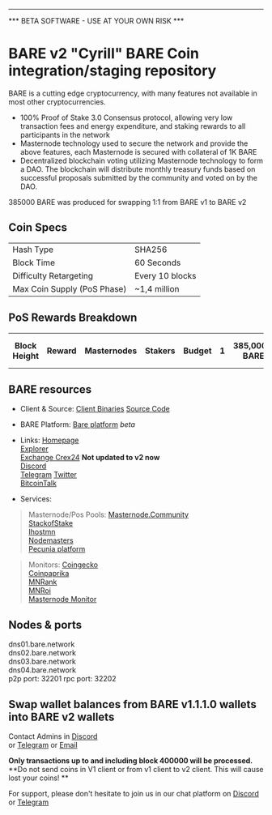 -------------------------------------------------------------------------------------------------------------------------------
*** BETA SOFTWARE - USE AT YOUR OWN RISK ***

BARE v2 "Cyrill"
BARE Coin integration/staging repository
=====================================

BARE is a cutting edge cryptocurrency, with many features not available in most other cryptocurrencies.
- 100% Proof of Stake 3.0 Consensus protocol, allowing very low transaction fees and energy expenditure, and staking rewards to all participants in the network
- Masternode technology used to secure the network and provide the above features, each Masternode is secured
  with collateral of 1K BARE
- Decentralized blockchain voting utilizing Masternode technology to form a DAO. The blockchain will distribute monthly treasury funds based on successful proposals submitted by the community and voted on by the DAO.

385000 BARE was produced for swapping 1:1 from BARE v1 to BARE v2

## Coin Specs ##
<table>
<tr><td>Hash Type</td><td>SHA256</td></tr>
<tr><td>Block Time</td><td>60 Seconds</td></tr>
<tr><td>Difficulty Retargeting</td><td>Every 10 blocks</td></tr>
<tr><td>Max Coin Supply (PoS Phase)</td><td>~1,4 million</td></tr>
</table>

## PoS Rewards Breakdown ##

<table>
<th>Block Height</th><th>Reward</th><th>Masternodes</th><th>Stakers</th><th>Budget</th>
<th>                  1</th><th> 385,000.0 BARE</th><th>0</th><th>0</th><th>PREMINE</th>
<th>       2 -      500</th><th>0.10000000 BARE</th><th>0</th><th>0</th><th>POW</th>
<th>     501 -   500000</th><th>1.00000000 BARE</th><th>70%</th><th>~30%</th><th>     0.1</th>
<th>  500001 -  1000000</th><th>0.50000000 BARE</th><th>70%</th><th>~30%</th><th>    0.05</th>
<th> 1000001 -  1500000</th><th>0.25000000 BARE</th><th>70%</th><th>~30%</th><th>   0.025</th>
<th> 1500001 -  2000000</th><th>0.12500000 BARE</th><th>70%</th><th>~30%</th><th>  0.0125</th>
<th> 2000001 -  2500000</th><th>0.06250000 BARE</th><th>70%</th><th>~30%</th><th> 0.00625</th>
<th> 2500001 -  3000000</th><th>0.03125000 BARE</th><th>70%</th><th>~30%</th><th>0.003125</th>
<th> 3000001 -  4000000</th><th>0.01562500 BARE</th><th>70%</th><th>~30%</th><th>0</th>
<th> 4000001 -  5000000</th><th>0.00781250 BARE</th><th>70%</th><th>~30%</th><th>0</th>
<th> 5000001 -  6000000</th><th>0.00390625 BARE</th><th>70%</th><th>~30%</th><th>0</th>
<th> 6000001 -  7000000</th><th>0.00195313 BARE</th><th>70%</th><th>~30%</th><th>0</th>
<th> 7000001 -  8000000</th><th>0.00097656 BARE</th><th>70%</th><th>~30%</th><th>0</th>
<th> 8000001 -  9000000</th><th>0.00048828 BARE</th><th>70%</th><th>~30%</th><th>0</th>
<th> 9000001 - 10000000</th><th>0.00024414 BARE</th><th>70%</th><th>~30%</th><th>0</th>
<th>10000001 - 11000000</th><th>0.00012207 BARE</th><th>70%</th><th>~30%</th><th>0</th>
<th>11000001 -  endless</th><th>0.00006104 BARE</th><th>70%</th><th>~30%</th><th>0</th>

</table>

## BARE resources ##
* Client & Source:
[Client Binaries](https://github.com/BareCrypto/BARE-coin/releases)
[Source Code](https://github.com/BareCrypto/BARE-coin)

* BARE Platform:
[Bare platform](https://beta.bare.network) *beta*

* Links:
[Homepage](https://bare.network)<br>
[Explorer](https://explorer.bare.network)<br>
[Exchange Crex24](https://crex24.com/exchange/BARE-BTC) **Not updated to v2 now** <br>
[Discord](https://discord.gg/HqHutDk)<br>
[Telegram](https://t.me/joinchat/Ie3kQlS1G-algyWK3LUQGg)
[Twitter](https://twitter.com/bare_crypto)<br>
[BitcoinTalk](https://bitcointalk.org/index.php?topic=5149503)<br>

* Services:

> Masternode/Pos Pools:
[Masternode.Community](https://masternode.community)<br>
[StackofStake](https://stackofstake.com)<br>
[Ihostmn](https://ihostmn.com)<br>
[Nodemasters](https://nodemasters.co.uk)<br>
[Pecunia platform](https://pecuniaplatform.io)<br>

> Monitors:
[Coingecko](https://coingecko.com/en/coins/bare)<br>
[Coinpaprika](https://coinpaprika.com/coin/bare-bare)<br>
[MNRank](https://mnrank.com/coin/BARE)<br>
[MNRoi](https://www.mnroi.info/coin/BARE)<br>
[Masternode Monitor](https://masternode-monitor.online/coin/BARE)


## Nodes & ports ##
dns01.bare.network<br>
dns02.bare.network<br>
dns03.bare.network<br>
dns04.bare.network<br>
p2p port: 32201
rpc port: 32202

## Swap wallet balances from BARE v1.1.1.0 wallets into BARE v2 wallets ##

Contact Admins in [Discord](https://discord.gg/HqHutDk)<br>
or [Telegram](https://t.me/joinchat/Ie3kQlS1G-algyWK3LUQGg)
or [Email](mailto:crypto-node@gmx.net)

**Only transactions up to and including block 400000 will be processed.**
**Do not send coins in V1 client or from v1 client to v2 client. This will cause lost your coins! **



For support, please don't hesitate to join us in our chat platform
on [Discord](https://discord.gg/HqHutDk) or [Telegram](https://t.me/joinchat/Ie3kQlS1G-algyWK3LUQGg)
